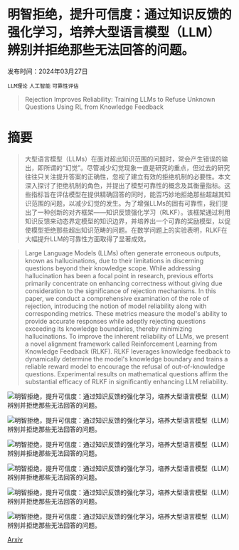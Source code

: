 # 明智拒绝，提升可信度：通过知识反馈的强化学习，培养大型语言模型（LLM）辨别并拒绝那些无法回答的问题。

发布时间：2024年03月27日

`LLM理论` `人工智能` `可靠性评估`

> Rejection Improves Reliability: Training LLMs to Refuse Unknown Questions Using RL from Knowledge Feedback

# 摘要

> 大型语言模型（LLMs）在面对超出知识范围的问题时，常会产生错误的输出，即所谓的“幻觉”。尽管减少幻觉现象一直是研究的重点，但过去的研究往往只关注提升答案的正确性，忽视了建立有效的拒绝机制的必要性。本文深入探讨了拒绝机制的角色，并提出了模型可靠性的概念及其衡量指标。这些指标旨在评估模型在提供精确回答的同时，能否巧妙地拒绝那些超越其知识范围的问题，以减少幻觉的发生。为了增强LLMs的固有可靠性，我们提出了一种创新的对齐框架——知识反馈强化学习（RLKF）。该框架通过利用知识反馈来动态界定模型的知识边界，并培养出一个可靠的奖励模型，以促使模型拒绝那些超出知识范畴的问题。在数学问题上的实验表明，RLKF在大幅提升LLM的可靠性方面取得了显著成效。

> Large Language Models (LLMs) often generate erroneous outputs, known as hallucinations, due to their limitations in discerning questions beyond their knowledge scope. While addressing hallucination has been a focal point in research, previous efforts primarily concentrate on enhancing correctness without giving due consideration to the significance of rejection mechanisms. In this paper, we conduct a comprehensive examination of the role of rejection, introducing the notion of model reliability along with corresponding metrics. These metrics measure the model's ability to provide accurate responses while adeptly rejecting questions exceeding its knowledge boundaries, thereby minimizing hallucinations. To improve the inherent reliability of LLMs, we present a novel alignment framework called Reinforcement Learning from Knowledge Feedback (RLKF). RLKF leverages knowledge feedback to dynamically determine the model's knowledge boundary and trains a reliable reward model to encourage the refusal of out-of-knowledge questions. Experimental results on mathematical questions affirm the substantial efficacy of RLKF in significantly enhancing LLM reliability.

![明智拒绝，提升可信度：通过知识反馈的强化学习，培养大型语言模型（LLM）辨别并拒绝那些无法回答的问题。](../../../paper_images/2403.18349/x1.png)

![明智拒绝，提升可信度：通过知识反馈的强化学习，培养大型语言模型（LLM）辨别并拒绝那些无法回答的问题。](../../../paper_images/2403.18349/x2.png)

![明智拒绝，提升可信度：通过知识反馈的强化学习，培养大型语言模型（LLM）辨别并拒绝那些无法回答的问题。](../../../paper_images/2403.18349/x3.png)

![明智拒绝，提升可信度：通过知识反馈的强化学习，培养大型语言模型（LLM）辨别并拒绝那些无法回答的问题。](../../../paper_images/2403.18349/x4.png)

![明智拒绝，提升可信度：通过知识反馈的强化学习，培养大型语言模型（LLM）辨别并拒绝那些无法回答的问题。](../../../paper_images/2403.18349/x5.png)

![明智拒绝，提升可信度：通过知识反馈的强化学习，培养大型语言模型（LLM）辨别并拒绝那些无法回答的问题。](../../../paper_images/2403.18349/x6.png)

[Arxiv](https://arxiv.org/abs/2403.18349)